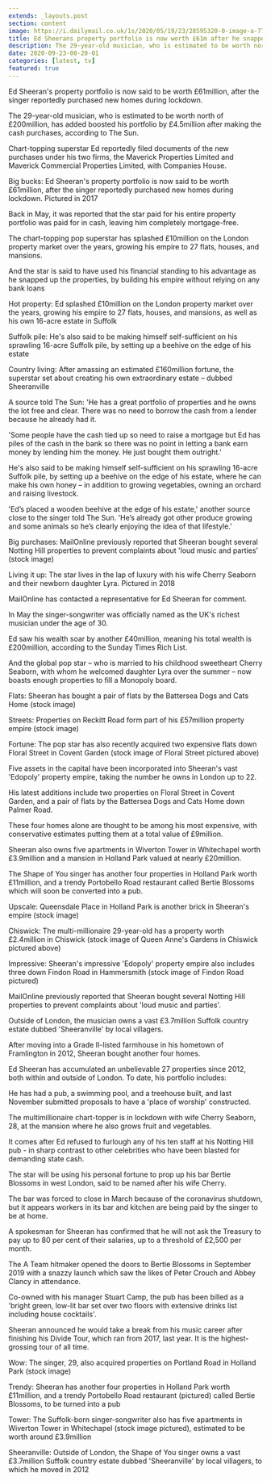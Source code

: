 ```yaml
---
extends: _layouts.post
section: content
image: https://i.dailymail.co.uk/1s/2020/05/19/23/28595320-0-image-a-77_1589928660566.jpg 
title: Ed Sheerans property portfolio is now worth £61m after he snapped up new homes during lockdown 
description: The 29-year-old musician, who is estimated to be worth north of £200million, has added boosted his portfolio by £4.5million after making the cash purchases, according to The Sun. 
date: 2020-09-23-00-20-01 
categories: [latest, tv] 
featured: true 
--- 
```

Ed Sheeran's property portfolio is now said to be worth £61million, after the singer reportedly purchased new homes during lockdown.

The 29-year-old musician, who is estimated to be worth north of £200million, has added boosted his portfolio by £4.5million after making the cash purchases, according to The Sun.

Chart-topping superstar Ed reportedly filed documents of the new purchases under his two firms, the Maverick Properties Limited and Maverick Commercial Properties Limited, with Companies House. 

Big bucks: Ed Sheeran's property portfolio is now said to be worth £61million, after the singer reportedly purchased new homes during lockdown. Pictured in 2017 

Back in May, it was reported that the star paid for his entire property portfolio was paid for in cash, leaving him completely mortgage-free.

The chart-topping pop superstar has splashed £10million on the London property market over the years, growing his empire to 27 flats, houses, and mansions.

And the star is said to have used his financial standing to his advantage as he snapped up the properties, by building his empire without relying on any bank loans

Hot property: Ed splashed £10million on the London property market over the years, growing his empire to 27 flats, houses, and mansions, as well as his own 16-acre estate in Suffolk 

Suffolk pile: He's also said to be making himself self-sufficient on his sprawling 16-acre Suffolk pile, by setting up a beehive on the edge of his estate

Country living: After amassing an estimated £160million fortune, the superstar set about creating his own extraordinary estate – dubbed Sheeranville

A source told The Sun: 'He has a great portfolio of properties and he owns the lot free and clear. There was no need to borrow the cash from a lender because he already had it.

'Some people have the cash tied up so need to raise a mortgage but Ed has piles of the cash in the bank so there was no point in letting a bank earn money by lending him the money. He just bought them outright.'

He's also said to be making himself self-sufficient on his sprawling 16-acre Suffolk pile, by setting up a beehive on the edge of his estate, where he can make his own honey – in addition to growing vegetables, owning an orchard and raising livestock.

'Ed’s placed a wooden beehive at the edge of his estate,' another source close to the singer told The Sun. 'He’s already got other produce growing and some animals so he’s clearly enjoying the idea of that lifestyle.' 

Big purchases: MailOnline previously reported that Sheeran bought several Notting Hill properties to prevent complaints about 'loud music and parties' (stock image)

Living it up: The star lives in the lap of luxury with his wife Cherry Seaborn and their newborn daughter Lyra. Pictured in 2018

MailOnline has contacted a representative for Ed Sheeran for comment. 

In May the singer-songwriter was officially named as the UK's richest musician under the age of 30.

Ed saw his wealth soar by another £40million, meaning his total wealth is £200million, according to the Sunday Times Rich List.

And the global pop star – who is married to his childhood sweetheart Cherry Seaborn, with whom he welcomed daughter Lyra over the summer – now boasts enough properties to fill a Monopoly board.

Flats: Sheeran has bought a pair of flats by the Battersea Dogs and Cats Home (stock image) 

Streets: Properties on Reckitt Road form part of his £57million property empire (stock image)

Fortune: The pop star has also recently acquired two expensive flats down Floral Street in Covent Garden (stock image of Floral Street pictured above) 

Five assets in the capital have been incorporated into Sheeran's vast 'Edopoly' property empire, taking the number he owns in London up to 22. 

His latest additions include two properties on Floral Street in Covent Garden, and a pair of flats by the Battersea Dogs and Cats Home down Palmer Road.

These four homes alone are thought to be among his most expensive, with conservative estimates putting them at a total value of £9million.  

Sheeran also owns five apartments in Wiverton Tower in Whitechapel worth £3.9million and a mansion in Holland Park valued at nearly £20million. 

The Shape of You singer has another four properties in Holland Park worth £11million, and a trendy Portobello Road restaurant called Bertie Blossoms which will soon be converted into a pub. 

Upscale: Queensdale Place in Holland Park is another brick in Sheeran's empire (stock image)

Chiswick: The multi-millionaire 29-year-old has a property worth £2.4million in Chiswick (stock image of Queen Anne's Gardens in Chiswick pictured above)

Impressive: Sheeran's impressive 'Edopoly' property empire also includes three down Findon Road in Hammersmith (stock image of Findon Road pictured)

MailOnline previously reported that Sheeran bought several Notting Hill properties to prevent complaints about 'loud music and parties'. 

Outside of London, the musician owns a vast £3.7million Suffolk country estate dubbed 'Sheeranville' by local villagers.

After moving into a Grade II-listed farmhouse in his hometown of Framlington in 2012, Sheeran bought another four homes.

Ed Sheeran has accumulated an unbelievable 27 properties since 2012, both within and outside of London. To date, his portfolio includes:  

He has had a pub, a swimming pool, and a treehouse built, and last November submitted proposals to have a 'place of worship' constructed.

The multimillionaire chart-topper is in lockdown with wife Cherry Seaborn, 28, at the mansion where he also grows fruit and vegetables.

It comes after Ed refused to furlough any of his ten staff at his Notting Hill pub - in sharp contrast to other celebrities who have been blasted for demanding state cash.

The star will be using his personal fortune to prop up his bar Bertie Blossoms in west London, said to be named after his wife Cherry.

The bar was forced to close in March because of the coronavirus shutdown, but it appears workers in its bar and kitchen are being paid by the singer to be at home.

A spokesman for Sheeran has confirmed that he will not ask the Treasury to pay up to 80 per cent of their salaries, up to a threshold of £2,500 per month.

The A Team hitmaker opened the doors to Bertie Blossoms in September 2019 with a snazzy launch which saw the likes of Peter Crouch and Abbey Clancy in attendance.

Co-owned with his manager Stuart Camp, the pub has been billed as a 'bright green, low-lit bar set over two floors with extensive drinks list including house cocktails'. 

Sheeran announced he would take a break from his music career after finishing his Divide Tour, which ran from 2017, last year. It is the highest-grossing tour of all time. 

Wow: The singer, 29, also acquired properties on Portland Road in Holland Park (stock image)

Trendy: Sheeran has another four properties in Holland Park worth £11million, and a trendy Portobello Road restaurant (pictured) called Bertie Blossoms, to be turned into a pub

Tower: The Suffolk-born singer-songwriter also has five apartments in Wiverton Tower in Whitechapel (stock image pictured), estimated to be worth around £3.9million

Sheeranville: Outside of London, the Shape of You singer owns a vast £3.7million Suffolk country estate dubbed 'Sheeranville' by local villagers, to which he moved in 2012

